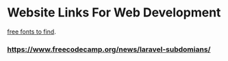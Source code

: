 # Website Links For Web Development

[free fonts to find](https://fonts.bunny.net/).
### https://www.freecodecamp.org/news/laravel-subdomians/


